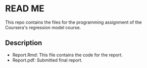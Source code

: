 # READ ME

This repo contains the files for the programming assignment of the Coursera's regression model course.

## Description

- Report.Rmd: This file contains the code for the report.
- Report.pdf: Submitted final report.
